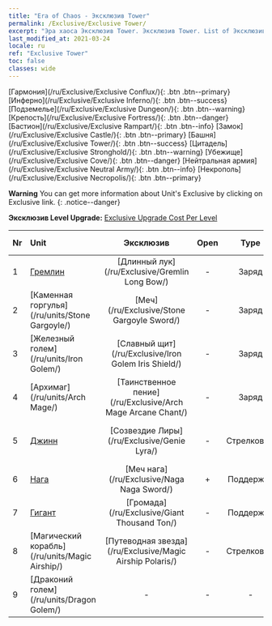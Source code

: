 ```yaml
---
title: "Era of Chaos - Эксклюзив Tower"
permalink: /Exclusive/Exclusive Tower/
excerpt: "Эра хаоса Эксклюзив Tower. Эксклюзив Tower. List of Эксклюзив Tower in Era of Chaos"
last_modified_at: 2021-03-24
locale: ru
ref: "Exclusive Tower"
toc: false
classes: wide
---
```

 [Гармония](/ru/Exclusive/Exclusive Conflux/){: .btn .btn--primary} [Инферно](/ru/Exclusive/Exclusive Inferno/){: .btn .btn--success} [Подземелье](/ru/Exclusive/Exclusive Dungeon/){: .btn .btn--warning} [Крепость](/ru/Exclusive/Exclusive Fortress/){: .btn .btn--danger} [Бастион](/ru/Exclusive/Exclusive Rampart/){: .btn .btn--info} [Замок](/ru/Exclusive/Exclusive Castle/){: .btn .btn--primary} [Башня](/ru/Exclusive/Exclusive Tower/){: .btn .btn--success} [Цитадель](/ru/Exclusive/Exclusive Stronghold/){: .btn .btn--warning} [Убежище](/ru/Exclusive/Exclusive Cove/){: .btn .btn--danger} [Нейтральная армия](/ru/Exclusive/Exclusive Neutral Army/){: .btn .btn--info} [Некрополь](/ru/Exclusive/Exclusive Necropolis/){: .btn .btn--primary} 

**Warning** You can get more information about Unit's Exclusive by clicking on Exclusive link. 
{: .notice--danger}

 **Эксклюзив Level Upgrade:** [Exclusive Upgrade Cost Per Level](/Exclusive/ExclusiveUpgradeCostPerLevel/)

  | Nr |         Unit        | Эксклюзив | Open  |    Type   |  Item to Rank UP      |  Облик   |
  |:---|:--------------------|:-------------:|:-----:|:---------:|:---------------------:|:-------:|
  | 1  | [Гремлин](/ru/units/Gremlin/) | [Длинный лук](/ru/Exclusive/Gremlin Long Bow/) | - | Заряд | [Жетон длинного лука](/ru/Items/con_914/) | - |
  | 2  | [Каменная горгулья](/ru/units/Stone Gargoyle/) | [Меч](/ru/Exclusive/Stone Gargoyle Sword/) | - | Заряд | [Жетон меча](/ru/Items/con_912/) | - |
  | 3  | [Железный голем](/ru/units/Iron Golem/) | [Славный щит](/ru/Exclusive/Iron Golem Iris Shield/) | - | Заряд | [Жетон славного щита](/ru/Items/con_913/) | - |
  | 4  | [Архимаг](/ru/units/Arch Mage/) | [Таинственное пение](/ru/Exclusive/Arch Mage Arcane Chant/) | - | Заряд | [Жетон таинственного пения](/ru/Items/con_915/) | - |
  | 5  | [Джинн](/ru/units/Genie/) | [Созвездие Лиры](/ru/Exclusive/Genie Lyra/) | - | Стрелковый | [Жетон Созвездия Лиры](/ru/Items/con_986/) | [Особый облик: Созвездие Лиры](/ru/Items/con_654/) |
  | 6  | [Нага](/ru/units/Naga/) | [Меч нага](/ru/Exclusive/Naga Naga Sword/) | + | Поддержка | [Жетон меча нага](/ru/Items/con_987/) | [Особый облик: Меч нага](/ru/Items/con_655/) |
  | 7  | [Гигант](/ru/units/Giant/) | [Громада](/ru/Exclusive/Giant Thousand Ton/) | - | Поддержка | [Жетон Громады](/ru/Items/con_988/) | [Особый облик: Громада](/ru/Items/con_656/) |
  | 8  | [Магический корабль](/ru/units/Magic Airship/) | [Путеводная звезда](/ru/Exclusive/Magic Airship Polaris/) | - | Стрелковый | [Жетон Путеводной звезды](/ru/Items/con_989/) | [Особый облик: Путеводная звезда](/ru/Items/con_657/) |
  | 9  | [Драконий голем](/ru/units/Dragon Golem/) | - | - | - | none | none |

